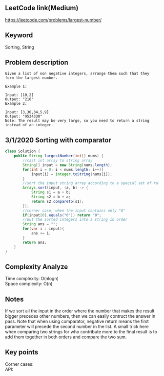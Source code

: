 ## LeetCode link(Medium)
https://leetcode.com/problems/largest-number/

## Keyword
Sorting, String

## Problem description
```
Given a list of non negative integers, arrange them such that they form the largest number.

Example 1:

Input: [10,2]
Output: "210"
Example 2:

Input: [3,30,34,5,9]
Output: "9534330"
Note: The result may be very large, so you need to return a string instead of an integer.
```
## 3/1/2020 Sorting with comparator

```java
class Solution {
    public String largestNumber(int[] nums) {
        //cast int array to string array
        String[] input = new String[nums.length];
        for(int i = 0; i < nums.length; i++){
            input[i] = Integer.toString(nums[i]);
        }
        //sort the input string array according to a special set of rules
        Arrays.sort(input, (a, b) -> {
            String s1 = a + b;
            String s2 = b + a;
            return s2.compareTo(s1);
        });
        //corner case, when the input contains only "0"
        if(input[0].equals("0")) return "0";
        //put the sorted integers into a string in order
        String ans = "";
        for(var i : input){
            ans += i;
        }
        return ans;
    }
}
```

## Complexity Analyze
Time complexity: O(nlogn)\
Space complexity: O(n)

## Notes
If we sort all the input in the order where the number that makes the result bigger precedes other numbers, then we can easily contruct the answer in pass. Note that when using comparator, negative return means the first parameter will precede the second number in the list. A small trick here when comparing two strings for who contribute more to the final result is to add them together in both orders and compare the two sum.

## Key points
Corner cases:\
API:
